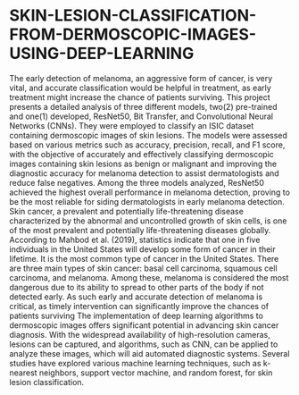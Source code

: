 # SKIN-LESION-CLASSIFICATION-FROM-DERMOSCOPIC-IMAGES-USING-DEEP-LEARNING
The early detection of melanoma, an aggressive form of cancer, is very vital, and accurate classification would be helpful in treatment, as early treatment might increase the chance of patients surviving. This project presents a detailed analysis of three different models, two(2) pre-trained and one(1) developed, ResNet50, Bit Transfer, and Convolutional Neural Networks (CNNs). They were employed to classify an ISIC dataset containing dermoscopic images of skin lesions. The models were assessed based on various metrics such as accuracy, precision, recall, and F1 score, with the objective of accurately and effectively classifying dermoscopic images containing skin lesions as benign or malignant and improving the diagnostic accuracy for melanoma detection to assist dermatologists and reduce false negatives. Among the three models analyzed, ResNet50 achieved the highest overall performance in melanoma detection, proving to be the most reliable for siding dermatologists in early melanoma detection. 
Skin cancer, a  prevalent and potentially life-threatening disease characterized by the abnormal and uncontrolled growth of skin cells, is one of the most prevalent and potentially life-threatening diseases globally. According to Mahbod et al. (2019), statistics indicate that one in five individuals in the United States will develop some form of cancer in their lifetime. It is the most common type of cancer in the United States. There are three main types of skin cancer: basal cell carcinoma, squamous cell carcinoma, and melanoma. Among these, melanoma is considered the most dangerous due to its ability to spread to other parts of the body if not detected early. As such early and accurate detection of melanoma is critical, as timely intervention can significantly improve the chances of patients surviving 
The implementation of deep learning algorithms to dermoscopic images offers significant potential in advancing skin cancer diagnosis. With the widespread availability of high-resolution cameras, lesions can be captured, and algorithms, such as CNN, can be applied to analyze these images, which will aid automated diagnostic systems. Several studies have explored various machine learning techniques, such as k-nearest neighbors, support vector machine, and random forest, for skin lesion classification. 

